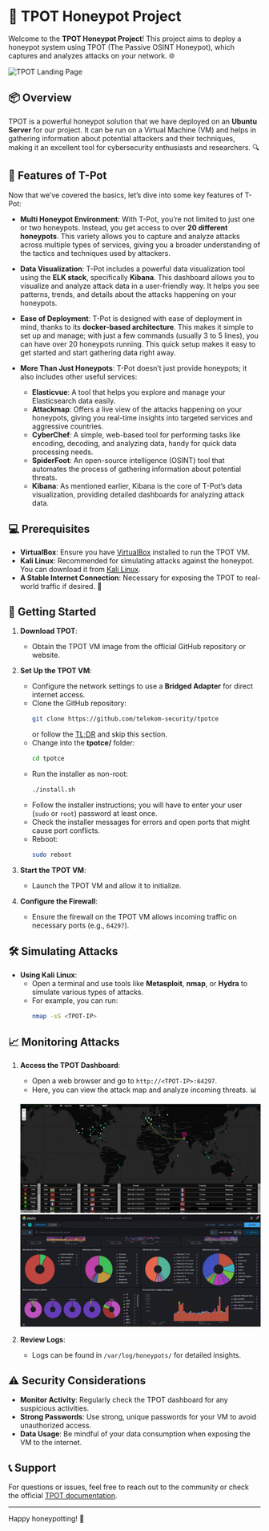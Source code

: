 # 🐍 TPOT Honeypot Project

Welcome to the **TPOT Honeypot Project**! This project aims to deploy a honeypot system using TPOT (The Passive OSINT Honeypot), which captures and analyzes attacks on your network. 🌐

![TPOT Landing Page](\./landing_page.png)

## 📦 Overview

TPOT is a powerful honeypot solution that we have deployed on an **Ubuntu Server** for our project. It can be run on a Virtual Machine (VM) and helps in gathering information about potential attackers and their techniques, making it an excellent tool for cybersecurity enthusiasts and researchers. 🔍

## 🌟 Features of T-Pot

Now that we’ve covered the basics, let’s dive into some key features of T-Pot:

- **Multi Honeypot Environment**: With T-Pot, you’re not limited to just one or two honeypots. Instead, you get access to over **20 different honeypots**. This variety allows you to capture and analyze attacks across multiple types of services, giving you a broader understanding of the tactics and techniques used by attackers.

- **Data Visualization**: T-Pot includes a powerful data visualization tool using the **ELK stack**, specifically **Kibana**. This dashboard allows you to visualize and analyze attack data in a user-friendly way. It helps you see patterns, trends, and details about the attacks happening on your honeypots.

- **Ease of Deployment**: T-Pot is designed with ease of deployment in mind, thanks to its **docker-based architecture**. This makes it simple to set up and manage; with just a few commands (usually 3 to 5 lines), you can have over 20 honeypots running. This quick setup makes it easy to get started and start gathering data right away.

- **More Than Just Honeypots**: T-Pot doesn’t just provide honeypots; it also includes other useful services:
  - **Elasticvue**: A tool that helps you explore and manage your Elasticsearch data easily.
  - **Attackmap**: Offers a live view of the attacks happening on your honeypots, giving you real-time insights into targeted services and aggressive countries.
  - **CyberChef**: A simple, web-based tool for performing tasks like encoding, decoding, and analyzing data, handy for quick data processing needs.
  - **SpiderFoot**: An open-source intelligence (OSINT) tool that automates the process of gathering information about potential threats.
  - **Kibana**: As mentioned earlier, Kibana is the core of T-Pot’s data visualization, providing detailed dashboards for analyzing attack data.

## 💻 Prerequisites

- **VirtualBox**: Ensure you have [VirtualBox](https://www.virtualbox.org/) installed to run the TPOT VM.
- **Kali Linux**: Recommended for simulating attacks against the honeypot. You can download it from [Kali Linux](https://www.kali.org/downloads/).
- **A Stable Internet Connection**: Necessary for exposing the TPOT to real-world traffic if desired. 📶

## 🚀 Getting Started

1. **Download TPOT**:
   - Obtain the TPOT VM image from the official GitHub repository or website.

2. **Set Up the TPOT VM**:
   - Configure the network settings to use a **Bridged Adapter** for direct internet access.
   - Clone the GitHub repository: 
     ```bash
     git clone https://github.com/telekom-security/tpotce
     ```
     or follow the [TL;DR](https://github.com/telekom-security/tpotce/blob/master/README.md#tldr) and skip this section.
   - Change into the **tpotce/** folder: 
     ```bash
     cd tpotce
     ```
   - Run the installer as non-root: 
     ```bash
     ./install.sh
     ```
   - Follow the installer instructions; you will have to enter your user (`sudo` or `root`) password at least once.
   - Check the installer messages for errors and open ports that might cause port conflicts.
   - Reboot: 
     ```bash
     sudo reboot
     ```

3. **Start the TPOT VM**:
   - Launch the TPOT VM and allow it to initialize.

4. **Configure the Firewall**:
   - Ensure the firewall on the TPOT VM allows incoming traffic on necessary ports (e.g., `64297`).

## 🛠️ Simulating Attacks

- **Using Kali Linux**:
  - Open a terminal and use tools like **Metasploit**, **nmap**, or **Hydra** to simulate various types of attacks.
  - For example, you can run:
    ```bash
    nmap -sS <TPOT-IP>
    ```

## 📈 Monitoring Attacks

1. **Access the TPOT Dashboard**:
   - Open a web browser and go to `http://<TPOT-IP>:64297`.
   - Here, you can view the attack map and analyze incoming threats. 📊

   ![TPOT ATTACKMAP](./dashboard_page.png)
   ![TPOT DASHBOARD](./elasticvue_page.png)
2. **Review Logs**:
   - Logs can be found in `/var/log/honeypots/` for detailed insights.

## ⚠️ Security Considerations

- **Monitor Activity**: Regularly check the TPOT dashboard for any suspicious activities.
- **Strong Passwords**: Use strong, unique passwords for your VM to avoid unauthorized access.
- **Data Usage**: Be mindful of your data consumption when exposing the VM to the internet.

## 📞 Support

For questions or issues, feel free to reach out to the community or check the official [TPOT documentation](https://github.com/telekom-security/tpotce/blob/master/README.md).


---

Happy honeypotting! 🎉
